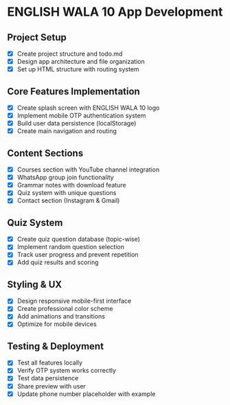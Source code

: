 # ENGLISH WALA 10 App Development

## Project Setup
- [x] Create project structure and todo.md
- [x] Design app architecture and file organization
- [x] Set up HTML structure with routing system

## Core Features Implementation
- [x] Create splash screen with ENGLISH WALA 10 logo
- [x] Implement mobile OTP authentication system
- [x] Build user data persistence (localStorage)
- [x] Create main navigation and routing

## Content Sections
- [x] Courses section with YouTube channel integration
- [x] WhatsApp group join functionality
- [x] Grammar notes with download feature
- [x] Quiz system with unique questions
- [x] Contact section (Instagram & Gmail)

## Quiz System
- [x] Create quiz question database (topic-wise)
- [x] Implement random question selection
- [x] Track user progress and prevent repetition
- [x] Add quiz results and scoring

## Styling & UX
- [x] Design responsive mobile-first interface
- [x] Create professional color scheme
- [x] Add animations and transitions
- [x] Optimize for mobile devices

## Testing & Deployment
- [x] Test all features locally
- [x] Verify OTP system works correctly
- [x] Test data persistence
- [x] Share preview with user
- [x] Update phone number placeholder with example